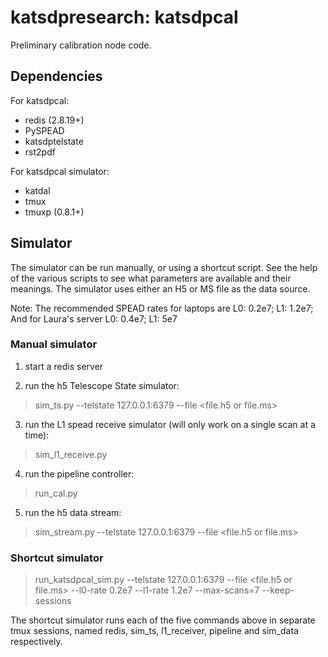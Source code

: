 # katsdpresearch: katsdpcal

Preliminary calibration node code.

## Dependencies

For katsdpcal:

* redis (2.8.19+)
* PySPEAD
* katsdptelstate
* rst2pdf

For katsdpcal simulator:

* katdal
* tmux
* tmuxp (0.8.1+)

## Simulator

The simulator can be run manually, or using a shortcut script. See the help of the various scripts to see what parameters are available and their meanings. The simulator uses either an H5 or MS file as the data source.

Note: The recommended SPEAD rates for laptops are L0: 0.2e7; L1: 1.2e7; And for Laura's server L0: 0.4e7; L1: 5e7

### Manual simulator

1. start a redis server 

2. run the h5 Telescope State simulator:
  
 > sim_ts.py --telstate 127.0.0.1:6379 --file \<file.h5 or file.ms\>

3. run the L1 spead receive simulator (will only work on a single scan at a time):

 > sim_l1_receive.py 

4. run the pipeline controller:

 > run_cal.py   

5. run the h5 data stream:

 > sim_stream.py --telstate 127.0.0.1:6379 --file \<file.h5 or file.ms\>
 
### Shortcut simulator

 > run_katsdpcal_sim.py --telstate 127.0.0.1:6379 --file \<file.h5 or file.ms\> --l0-rate 0.2e7 --l1-rate 1.2e7 --max-scans=7 --keep-sessions
 
The shortcut simulator runs each of the five commands above in separate tmux sessions, named redis, sim_ts, l1_receiver, pipeline and sim_data respectively.
 
